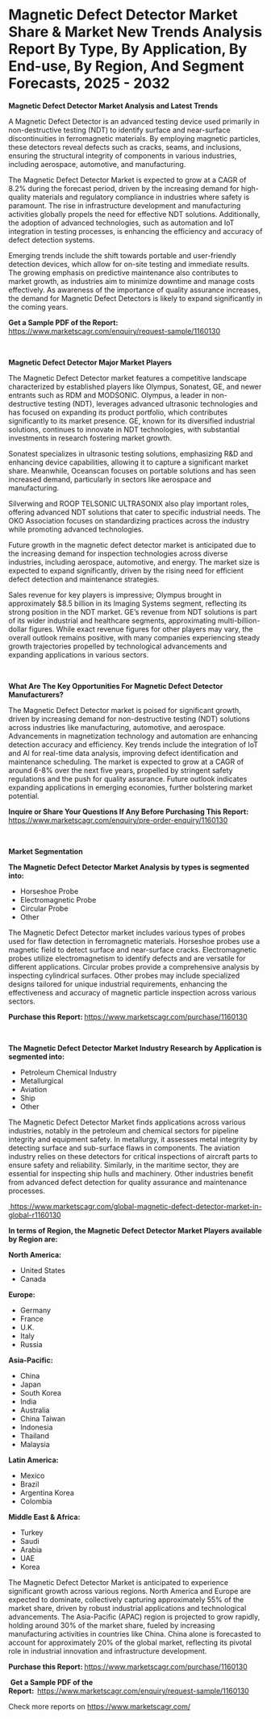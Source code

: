 <p><h1>Magnetic Defect Detector Market Share & Market New Trends Analysis Report By Type, By Application, By End-use, By Region, And Segment Forecasts, 2025 - 2032</h1></p><p><strong>Magnetic Defect Detector Market Analysis and Latest Trends</strong></p>
<p><p>A Magnetic Defect Detector is an advanced testing device used primarily in non-destructive testing (NDT) to identify surface and near-surface discontinuities in ferromagnetic materials. By employing magnetic particles, these detectors reveal defects such as cracks, seams, and inclusions, ensuring the structural integrity of components in various industries, including aerospace, automotive, and manufacturing.</p><p>The Magnetic Defect Detector Market is expected to grow at a CAGR of 8.2% during the forecast period, driven by the increasing demand for high-quality materials and regulatory compliance in industries where safety is paramount. The rise in infrastructure development and manufacturing activities globally propels the need for effective NDT solutions. Additionally, the adoption of advanced technologies, such as automation and IoT integration in testing processes, is enhancing the efficiency and accuracy of defect detection systems.</p><p>Emerging trends include the shift towards portable and user-friendly detection devices, which allow for on-site testing and immediate results. The growing emphasis on predictive maintenance also contributes to market growth, as industries aim to minimize downtime and manage costs effectively. As awareness of the importance of quality assurance increases, the demand for Magnetic Defect Detectors is likely to expand significantly in the coming years.</p></p>
<p><strong>Get a Sample PDF of the Report:&nbsp;</strong> <a href="https://www.marketscagr.com/enquiry/request-sample/1160130?utm_campaign=3460&utm_medium=2&utm_source=Github&utm_content=ia&utm_term=22032025&utm_id=magnetic-defect-detector">https://www.marketscagr.com/enquiry/request-sample/1160130</a></p>
<p>&nbsp;</p>
<p><strong>Magnetic Defect Detector Major Market Players</strong></p>
<p><p>The Magnetic Defect Detector market features a competitive landscape characterized by established players like Olympus, Sonatest, GE, and newer entrants such as RDM and MODSONIC. Olympus, a leader in non-destructive testing (NDT), leverages advanced ultrasonic technologies and has focused on expanding its product portfolio, which contributes significantly to its market presence. GE, known for its diversified industrial solutions, continues to innovate in NDT technologies, with substantial investments in research fostering market growth.</p><p>Sonatest specializes in ultrasonic testing solutions, emphasizing R&D and enhancing device capabilities, allowing it to capture a significant market share. Meanwhile, Oceanscan focuses on portable solutions and has seen increased demand, particularly in sectors like aerospace and manufacturing.</p><p>Silverwing and ROOP TELSONIC ULTRASONIX also play important roles, offering advanced NDT solutions that cater to specific industrial needs. The OKO Association focuses on standardizing practices across the industry while promoting advanced technologies.</p><p>Future growth in the magnetic defect detector market is anticipated due to the increasing demand for inspection technologies across diverse industries, including aerospace, automotive, and energy. The market size is expected to expand significantly, driven by the rising need for efficient defect detection and maintenance strategies.</p><p>Sales revenue for key players is impressive; Olympus brought in approximately $8.5 billion in its Imaging Systems segment, reflecting its strong position in the NDT market. GE’s revenue from NDT solutions is part of its wider industrial and healthcare segments, approximating multi-billion-dollar figures. While exact revenue figures for other players may vary, the overall outlook remains positive, with many companies experiencing steady growth trajectories propelled by technological advancements and expanding applications in various sectors.</p></p>
<p>&nbsp;</p>
<p><strong>What Are The Key Opportunities For Magnetic Defect Detector Manufacturers?</strong></p>
<p><p>The Magnetic Defect Detector market is poised for significant growth, driven by increasing demand for non-destructive testing (NDT) solutions across industries like manufacturing, automotive, and aerospace. Advancements in magnetization technology and automation are enhancing detection accuracy and efficiency. Key trends include the integration of IoT and AI for real-time data analysis, improving defect identification and maintenance scheduling. The market is expected to grow at a CAGR of around 6-8% over the next five years, propelled by stringent safety regulations and the push for quality assurance. Future outlook indicates expanding applications in emerging economies, further bolstering market potential.</p></p>
<p><strong>Inquire or Share Your Questions If Any Before Purchasing This Report:</strong> <a href="https://www.marketscagr.com/enquiry/pre-order-enquiry/1160130?utm_campaign=3460&utm_medium=2&utm_source=Github&utm_content=ia&utm_term=22032025&utm_id=magnetic-defect-detector">https://www.marketscagr.com/enquiry/pre-order-enquiry/1160130</a></p>
<p>&nbsp;</p>
<p><strong>Market Segmentation</strong></p>
<p><strong>The Magnetic Defect Detector Market Analysis by types is segmented into:</strong></p>
<p><ul><li>Horseshoe Probe</li><li>Electromagnetic Probe</li><li>Circular Probe</li><li>Other</li></ul></p>
<p><p>The Magnetic Defect Detector market includes various types of probes used for flaw detection in ferromagnetic materials. Horseshoe probes use a magnetic field to detect surface and near-surface cracks. Electromagnetic probes utilize electromagnetism to identify defects and are versatile for different applications. Circular probes provide a comprehensive analysis by inspecting cylindrical surfaces. Other probes may include specialized designs tailored for unique industrial requirements, enhancing the effectiveness and accuracy of magnetic particle inspection across various sectors.</p></p>
<p><strong>Purchase this Report:&nbsp;</strong><a href="https://www.marketscagr.com/purchase/1160130?utm_campaign=3460&utm_medium=2&utm_source=Github&utm_content=ia&utm_term=22032025&utm_id=magnetic-defect-detector">https://www.marketscagr.com/purchase/1160130</a></p>
<p>&nbsp;</p>
<p><strong>The Magnetic Defect Detector Market Industry Research by Application is segmented into:</strong></p>
<p><ul><li>Petroleum Chemical Industry</li><li>Metallurgical</li><li>Aviation</li><li>Ship</li><li>Other</li></ul></p>
<p><p>The Magnetic Defect Detector Market finds applications across various industries, notably in the petroleum and chemical sectors for pipeline integrity and equipment safety. In metallurgy, it assesses metal integrity by detecting surface and sub-surface flaws in components. The aviation industry relies on these detectors for critical inspections of aircraft parts to ensure safety and reliability. Similarly, in the maritime sector, they are essential for inspecting ship hulls and machinery. Other industries benefit from advanced defect detection for quality assurance and maintenance processes.</p></p>
<p><a href="https://www.marketscagr.com/global-magnetic-defect-detector-market-in-global-r1160130?utm_campaign=3460&utm_medium=2&utm_source=Github&utm_content=ia&utm_term=22032025&utm_id=magnetic-defect-detector">&nbsp;https://www.marketscagr.com/global-magnetic-defect-detector-market-in-global-r1160130</a></p>
<p><strong>In terms of Region, the Magnetic Defect Detector Market Players available by Region are:</strong></p>
<p>
    <p> <strong> North America: </strong>
        <ul>
            <li>United States</li>
            <li>Canada</li>
        </ul>
        </p> 
    <p> <strong> Europe: </strong>
        <ul>
            <li>Germany</li>
            <li>France</li>
            <li>U.K.</li>
            <li>Italy</li>
            <li>Russia</li>
        </ul>
        </p> 
    <p> <strong> Asia-Pacific: </strong>
        <ul>
            <li>China</li>
            <li>Japan</li>
            <li>South Korea</li>
            <li>India</li>
            <li>Australia</li>
            <li>China Taiwan</li>
            <li>Indonesia</li>
            <li>Thailand</li>
            <li>Malaysia</li>
        </ul>
        </p> 
    <p> <strong> Latin America: </strong>
        <ul>
            <li>Mexico</li>
            <li>Brazil</li>
            <li>Argentina Korea</li>
            <li>Colombia</li>
        </ul>
        </p> 
    <p> <strong> Middle East & Africa: </strong>
        <ul>
            <li>Turkey</li>
            <li>Saudi</li>
            <li>Arabia</li>
            <li>UAE</li>
            <li>Korea</li>
        </ul>
    </p>
    </p>
<p><p>The Magnetic Defect Detector Market is anticipated to experience significant growth across various regions. North America and Europe are expected to dominate, collectively capturing approximately 55% of the market share, driven by robust industrial applications and technological advancements. The Asia-Pacific (APAC) region is projected to grow rapidly, holding around 30% of the market share, fueled by increasing manufacturing activities in countries like China. China alone is forecasted to account for approximately 20% of the global market, reflecting its pivotal role in industrial innovation and infrastructure development.</p></p>
<p><strong>Purchase this Report: </strong><a href="https://www.marketscagr.com/purchase/1160130?utm_campaign=3460&utm_medium=2&utm_source=Github&utm_content=ia&utm_term=22032025&utm_id=magnetic-defect-detector">https://www.marketscagr.com/purchase/1160130</a></p>
<p>&nbsp;<strong>Get a Sample PDF of the Report:&nbsp;&nbsp;</strong><a href="https://www.marketscagr.com/enquiry/request-sample/1160130?utm_campaign=3460&utm_medium=2&utm_source=Github&utm_content=ia&utm_term=22032025&utm_id=magnetic-defect-detector">https://www.marketscagr.com/enquiry/request-sample/1160130</a></p>
<p><strong></strong></p>
<p>Check more reports on <a href="https://www.marketscagr.com/?utm_campaign=3460&utm_medium=2&utm_source=Github&utm_content=ia&utm_term=22032025&utm_id=magnetic-defect-detector">https://www.marketscagr.com/</a></p>